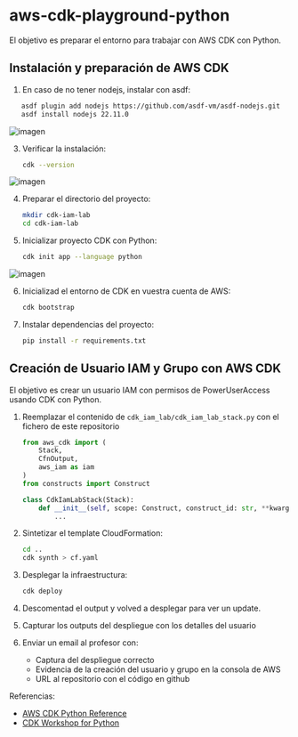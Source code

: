 # aws-cdk-playground-python

El objetivo es preparar el entorno para trabajar con AWS CDK con Python.

## Instalación y preparación de AWS CDK

1. En caso de no tener nodejs, instalar con asdf:
```bash
   asdf plugin add nodejs https://github.com/asdf-vm/asdf-nodejs.git
   asdf install nodejs 22.11.0
```

![imagen](https://github.com/user-attachments/assets/e663ed6b-6832-4e60-a31a-732152286f9b)

3. Verificar la instalación:
   ```bash
   cdk --version
   ```

![imagen](https://github.com/user-attachments/assets/9e9c5911-f60c-44a0-9502-f3bdb68f9da1)

4. Preparar el directorio del proyecto:
   ```bash
   mkdir cdk-iam-lab
   cd cdk-iam-lab
   ```

5. Inicializar proyecto CDK con Python:
   ```bash
   cdk init app --language python
   ```

![imagen](https://github.com/user-attachments/assets/4b2ef823-86a2-4286-83a1-b72907d16f65)

6. Inicializad el entorno de CDK en vuestra cuenta de AWS:
   ```bash
   cdk bootstrap
   ```

7. Instalar dependencias del proyecto:
   ```bash
   pip install -r requirements.txt
   ```

## Creación de Usuario IAM y Grupo con AWS CDK

El objetivo es crear un usuario IAM con permisos de PowerUserAccess usando CDK con Python.

1. Reemplazar el contenido de `cdk_iam_lab/cdk_iam_lab_stack.py` con el fichero de este repositorio


   ```python
   from aws_cdk import (
       Stack,
       CfnOutput,
       aws_iam as iam
   )
   from constructs import Construct

   class CdkIamLabStack(Stack):
       def __init__(self, scope: Construct, construct_id: str, **kwargs) -> None:
           ...

   ```

2. Sintetizar el template CloudFormation:
   ```bash
   cd ..
   cdk synth > cf.yaml
   ```

3. Desplegar la infraestructura:
   ```bash
   cdk deploy
   ```

4. Descomentad el output y volved a desplegar para ver un update.

5. Capturar los outputs del despliegue con los detalles del usuario

6. Enviar un email al profesor con:
   - Captura del despliegue correcto
   - Evidencia de la creación del usuario y grupo en la consola de AWS
   - URL al repositorio con el código en github

Referencias:
- [AWS CDK Python Reference](https://docs.aws.amazon.com/cdk/api/v2/python/)
- [CDK Workshop for Python](https://cdkworkshop.com/30-python.html)

